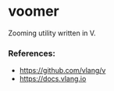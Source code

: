 # voomer

Zooming utility written in V.

### References:

- https://github.com/vlang/v
- https://docs.vlang.io
